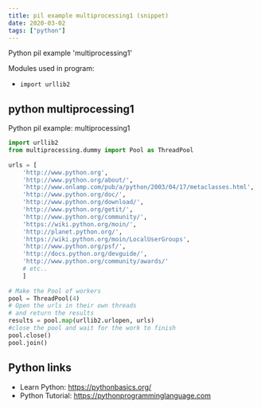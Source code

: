 ```yaml
---
title: pil example multiprocessing1 (snippet)
date: 2020-03-02
tags: ["python"]
---
```

Python pil example 'multiprocessing1'


Modules used in program: 
* `import urllib2 `

## python multiprocessing1

Python pil example: multiprocessing1

```python
import urllib2 
from multiprocessing.dummy import Pool as ThreadPool 
 
urls = [
    'http://www.python.org', 
    'http://www.python.org/about/',
    'http://www.onlamp.com/pub/a/python/2003/04/17/metaclasses.html',
    'http://www.python.org/doc/',
    'http://www.python.org/download/',
    'http://www.python.org/getit/',
    'http://www.python.org/community/',
    'https://wiki.python.org/moin/',
    'http://planet.python.org/',
    'https://wiki.python.org/moin/LocalUserGroups',
    'http://www.python.org/psf/',
    'http://docs.python.org/devguide/',
    'http://www.python.org/community/awards/'
    # etc.. 
    ]
 
# Make the Pool of workers
pool = ThreadPool(4) 
# Open the urls in their own threads
# and return the results
results = pool.map(urllib2.urlopen, urls)
#close the pool and wait for the work to finish 
pool.close() 
pool.join()

```

## Python links

- Learn Python: https://pythonbasics.org/
- Python Tutorial: https://pythonprogramminglanguage.com
